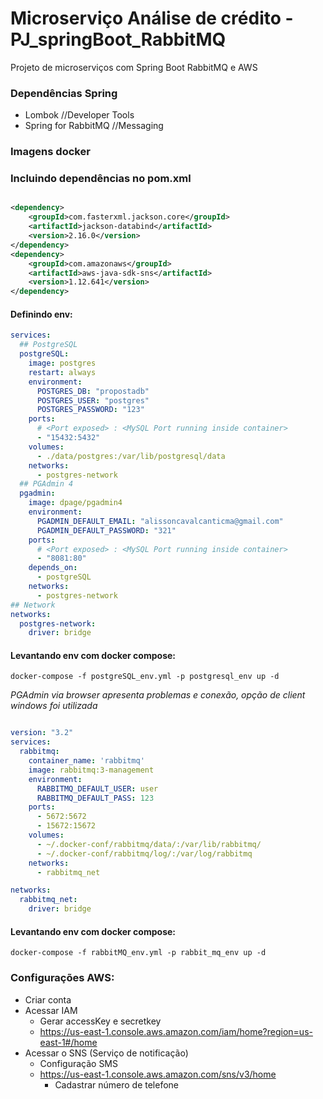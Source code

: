#  Microserviço Análise de crédito - PJ_springBoot_RabbitMQ
Projeto de microserviços com Spring Boot RabbitMQ e AWS

### Dependências Spring
- Lombok //Developer Tools
- Spring for RabbitMQ //Messaging

### Imagens docker


### Incluindo dependências no pom.xml

```xml

<dependency>
    <groupId>com.fasterxml.jackson.core</groupId>
    <artifactId>jackson-databind</artifactId>
    <version>2.16.0</version>
</dependency>
<dependency>
    <groupId>com.amazonaws</groupId>
    <artifactId>aws-java-sdk-sns</artifactId>
    <version>1.12.641</version>
</dependency>

```

#### Definindo env:

```yaml
services:
  ## PostgreSQL
  postgreSQL:
    image: postgres
    restart: always
    environment:
      POSTGRES_DB: "propostadb"
      POSTGRES_USER: "postgres"
      POSTGRES_PASSWORD: "123"
    ports:
      # <Port exposed> : <MySQL Port running inside container>
      - "15432:5432"
    volumes:
      - ./data/postgres:/var/lib/postgresql/data
    networks:
      - postgres-network
  ## PGAdmin 4
  pgadmin:
    image: dpage/pgadmin4
    environment:
      PGADMIN_DEFAULT_EMAIL: "alissoncavalcanticma@gmail.com"
      PGADMIN_DEFAULT_PASSWORD: "321"
    ports:
      # <Port exposed> : <MySQL Port running inside container>
      - "8081:80"
    depends_on:
      - postgreSQL
    networks:
      - postgres-network
## Network
networks:
  postgres-network:
    driver: bridge
```
#### Levantando env com docker compose:

``docker-compose -f postgreSQL_env.yml -p postgresql_env up -d``

*PGAdmin via browser apresenta problemas e conexão, opção de client windows foi utilizada*

```yaml

version: "3.2"
services:
  rabbitmq:
    container_name: 'rabbitmq'
    image: rabbitmq:3-management
    environment:
      RABBITMQ_DEFAULT_USER: user
      RABBITMQ_DEFAULT_PASS: 123
    ports:
      - 5672:5672
      - 15672:15672
    volumes:
      - ~/.docker-conf/rabbitmq/data/:/var/lib/rabbitmq/
      - ~/.docker-conf/rabbitmq/log/:/var/log/rabbitmq
    networks:
      - rabbitmq_net

networks:
  rabbitmq_net:
    driver: bridge

```
#### Levantando env com docker compose:

``docker-compose -f rabbitMQ_env.yml -p rabbit_mq_env up -d``


### Configurações AWS:

 - Criar conta
 - Acessar IAM
   - Gerar accessKey e secretkey
   - https://us-east-1.console.aws.amazon.com/iam/home?region=us-east-1#/home
 - Acessar o SNS (Serviço de notificação)
   - Configuração SMS
   - https://us-east-1.console.aws.amazon.com/sns/v3/home
     - Cadastrar número de telefone